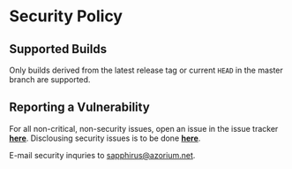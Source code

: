 # Security Policy

## Supported Builds

Only builds derived from the latest release tag or current ```HEAD``` in the master branch are supported. 

## Reporting a Vulnerability

For all non-critical, non-security issues, open an issue in the issue tracker **[here](https://github.com/pacwrap/pacwrap/issues)**. Disclousing security issues is to be done **[here](https://github.com/pacwrap/pacwrap/security/advisories/new)**. 

E-mail security inquries to sapphirus@azorium.net.
